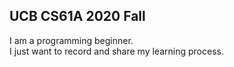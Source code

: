 ## UCB CS61A 2020 Fall<br />

I am a programming beginner. <br />
I just want to record and share my learning process.
